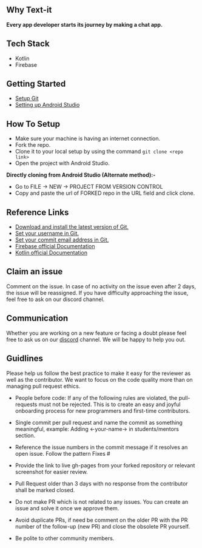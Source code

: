 ## Why Text-it
**Every app developer starts its journey by making a chat app.**</p>

## Tech Stack 
* Kotlin
* Firebase

## Getting Started
- [Setup Git](https://git-scm.com/downloads)
- [Setting up Android Studio](https://developer.android.com/studio/install)

## How To Setup 
- Make sure your machine is having an internet connection.
- Fork the repo.
- Clone it to your local setup by using the command `git clone <repo link>`
- Open the project with Android Studio.

 **Directly cloning from Android Studio (Alternate method):-**

- Go to FILE -> NEW -> PROJECT FROM VERSION CONTROL
- Copy and paste the url of FORKED repo in the URL field and click clone.

## Reference Links 
- [Download and install the latest version of Git.](https://git-scm.com/downloads)
- [Set your username in Git.](https://help.github.com/articles/setting-your-username-in-git)
- [Set your commit email address in Git.](https://help.github.com/articles/setting-your-commit-email-address-in-git)
- [Firebase official Documentation](https://firebase.google.com/docs)
- [Kotlin official Documentation](https://kotlinlang.org/docs/home.html)

## Claim an issue
Comment on the issue. In case of no activity on the issue even after 2 days, the issue will be reassigned. If you have difficulty approaching the issue, feel free to ask on our discord channel.

## Communication 
Whether you are working on a new feature or facing a doubt please feel free to ask us on our [discord](https://discord.gg/D9999YTkS8) channel. We will be happy to help you out.

## Guidlines 
Please help us follow the best practice to make it easy for the reviewer as well as the contributor. We want to focus on the code quality more than on managing pull request ethics.

- People before code: If any of the following rules are violated, the pull-requests must not be rejected. This is to create an easy and joyful onboarding process for new programmers and first-time contributors.

- Single commit per pull request and name the commit as something meaningful, example: Adding <-your-name-> in students/mentors section.

- Reference the issue numbers in the commit message if it resolves an open issue. Follow the pattern Fixes #<issue number> <commit message>

- Provide the link to live gh-pages from your forked repository or relevant screenshot for easier review.

- Pull Request older than 3 days with no response from the contributor shall be marked closed.

- Do not make PR which is not related to any issues. You can create an issue and solve it once we approve them.

- Avoid duplicate PRs, if need be comment on the older PR with the PR number of the follow-up (new PR) and close the obsolete PR yourself.

- Be polite to other community members.
